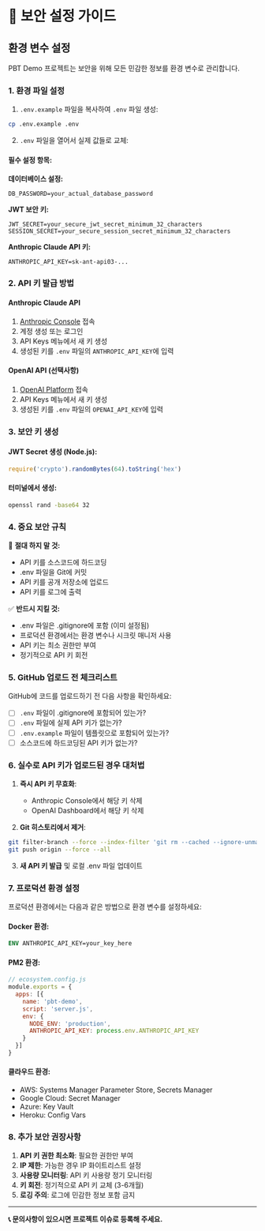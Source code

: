 # 🔐 보안 설정 가이드

## 환경 변수 설정

PBT Demo 프로젝트는 보안을 위해 모든 민감한 정보를 환경 변수로 관리합니다.

### 1. 환경 파일 설정

1. `.env.example` 파일을 복사하여 `.env` 파일 생성:
```bash
cp .env.example .env
```

2. `.env` 파일을 열어서 실제 값들로 교체:

#### 필수 설정 항목:

**데이터베이스 설정:**
```env
DB_PASSWORD=your_actual_database_password
```

**JWT 보안 키:**
```env
JWT_SECRET=your_secure_jwt_secret_minimum_32_characters
SESSION_SECRET=your_secure_session_secret_minimum_32_characters
```

**Anthropic Claude API 키:**
```env
ANTHROPIC_API_KEY=sk-ant-api03-...
```

### 2. API 키 발급 방법

#### Anthropic Claude API
1. [Anthropic Console](https://console.anthropic.com/) 접속
2. 계정 생성 또는 로그인
3. API Keys 메뉴에서 새 키 생성
4. 생성된 키를 `.env` 파일의 `ANTHROPIC_API_KEY`에 입력

#### OpenAI API (선택사항)
1. [OpenAI Platform](https://platform.openai.com/) 접속
2. API Keys 메뉴에서 새 키 생성
3. 생성된 키를 `.env` 파일의 `OPENAI_API_KEY`에 입력

### 3. 보안 키 생성

#### JWT Secret 생성 (Node.js):
```javascript
require('crypto').randomBytes(64).toString('hex')
```

#### 터미널에서 생성:
```bash
openssl rand -base64 32
```

### 4. 중요 보안 규칙

🚨 **절대 하지 말 것:**
- API 키를 소스코드에 하드코딩
- .env 파일을 Git에 커밋
- API 키를 공개 저장소에 업로드
- API 키를 로그에 출력

✅ **반드시 지킬 것:**
- .env 파일은 .gitignore에 포함 (이미 설정됨)
- 프로덕션 환경에서는 환경 변수나 시크릿 매니저 사용
- API 키는 최소 권한만 부여
- 정기적으로 API 키 회전

### 5. GitHub 업로드 전 체크리스트

GitHub에 코드를 업로드하기 전 다음 사항을 확인하세요:

- [ ] `.env` 파일이 .gitignore에 포함되어 있는가?
- [ ] `.env` 파일에 실제 API 키가 없는가?
- [ ] `.env.example` 파일이 템플릿으로 포함되어 있는가?
- [ ] 소스코드에 하드코딩된 API 키가 없는가?

### 6. 실수로 API 키가 업로드된 경우 대처법

1. **즉시 API 키 무효화**:
   - Anthropic Console에서 해당 키 삭제
   - OpenAI Dashboard에서 해당 키 삭제

2. **Git 히스토리에서 제거**:
```bash
git filter-branch --force --index-filter 'git rm --cached --ignore-unmatch .env' --prune-empty --tag-name-filter cat -- --all
git push origin --force --all
```

3. **새 API 키 발급** 및 로컬 .env 파일 업데이트

### 7. 프로덕션 환경 설정

프로덕션 환경에서는 다음과 같은 방법으로 환경 변수를 설정하세요:

#### Docker 환경:
```dockerfile
ENV ANTHROPIC_API_KEY=your_key_here
```

#### PM2 환경:
```javascript
// ecosystem.config.js
module.exports = {
  apps: [{
    name: 'pbt-demo',
    script: 'server.js',
    env: {
      NODE_ENV: 'production',
      ANTHROPIC_API_KEY: process.env.ANTHROPIC_API_KEY
    }
  }]
}
```

#### 클라우드 환경:
- AWS: Systems Manager Parameter Store, Secrets Manager
- Google Cloud: Secret Manager
- Azure: Key Vault
- Heroku: Config Vars

### 8. 추가 보안 권장사항

1. **API 키 권한 최소화**: 필요한 권한만 부여
2. **IP 제한**: 가능한 경우 IP 화이트리스트 설정
3. **사용량 모니터링**: API 키 사용량 정기 모니터링
4. **키 회전**: 정기적으로 API 키 교체 (3-6개월)
5. **로깅 주의**: 로그에 민감한 정보 포함 금지

---

**📞 문의사항이 있으시면 프로젝트 이슈로 등록해 주세요.**
